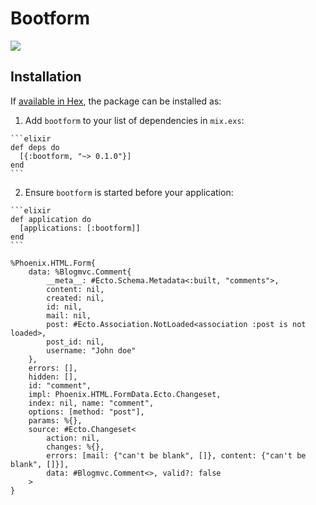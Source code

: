 # Bootform

![](https://travis-ci.org/Grafikart/elixir-bootform.svg)

## Installation

If [available in Hex](https://hex.pm/docs/publish), the package can be installed as:

  1. Add `bootform` to your list of dependencies in `mix.exs`:

    ```elixir
    def deps do
      [{:bootform, "~> 0.1.0"}]
    end
    ```

  2. Ensure `bootform` is started before your application:

    ```elixir
    def application do
      [applications: [:bootform]]
    end
    ```


```
%Phoenix.HTML.Form{
    data: %Blogmvc.Comment{
        __meta__: #Ecto.Schema.Metadata<:built, "comments">,
        content: nil,
        created: nil,
        id: nil,
        mail: nil,
        post: #Ecto.Association.NotLoaded<association :post is not loaded>,
        post_id: nil,
        username: "John doe"
    },
    errors: [],
    hidden: [],
    id: "comment",
    impl: Phoenix.HTML.FormData.Ecto.Changeset,
    index: nil, name: "comment",
    options: [method: "post"],
    params: %{},
    source: #Ecto.Changeset<
        action: nil,
        changes: %{},
        errors: [mail: {"can't be blank", []}, content: {"can't be blank", []}],
        data: #Blogmvc.Comment<>, valid?: false
    >
}
```
